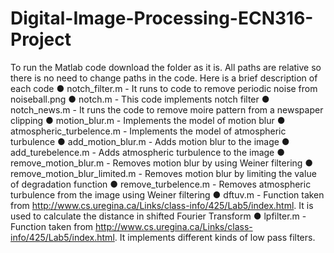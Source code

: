 # Digital-Image-Processing-ECN316-Project
To run the Matlab code download the folder as it is. All paths are relative so there is no need to
change paths in the code. Here is a brief description of each code
● notch_filter.m - It runs to code to remove periodic noise from noiseball.png
● notch.m - This code implements notch filter
● notch_news.m - It runs the code to remove moire pattern from a newspaper clipping
● motion_blur.m - Implements the model of motion blur
● atmospheric_turbelence.m - Implements the model of atmospheric turbulence
● add_motion_blur.m - Adds motion blur to the image
● add_turebelence.m - Adds atmospheric turbulence to the image
● remove_motion_blur.m - Removes motion blur by using Weiner filtering
● remove_motion_blur_limited.m - Removes motion blur by limiting the value of
degradation function
● remove_turbelence.m - Removes atmospheric turbulence from the image using Weiner
filtering
● dftuv.m - Function taken from http://www.cs.uregina.ca/Links/class-info/425/Lab5/index.html. It is used to
calculate the distance in shifted Fourier Transform
● lpfilter.m - Function taken from http://www.cs.uregina.ca/Links/class-info/425/Lab5/index.html. It
implements different kinds of low pass filters.
